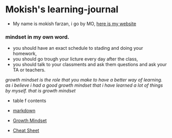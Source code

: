 # Mokish's learning-journal
- My name is mokish farzan, i go by MO, [here is my website](https://github.com/Mokish/learning-journal.git)

### mindset in my own word.
- you should have an exact schedule to stading and doing your homework,
- you should go trough your licture every day after the class,
- you should talk to your classments and ask them questions and ask your TA or teachers.

*growth mindset is the role that you make to have a better way of learning. as i believe i had a good growth mindset that i have learned a lot of things by myself. that is growth mindset*

- table f contents 
 - [markdown](maarkdown.md)
 - [Growth Mindset](growth-mindset.md)

 - [Cheat Sheet](cheat)

